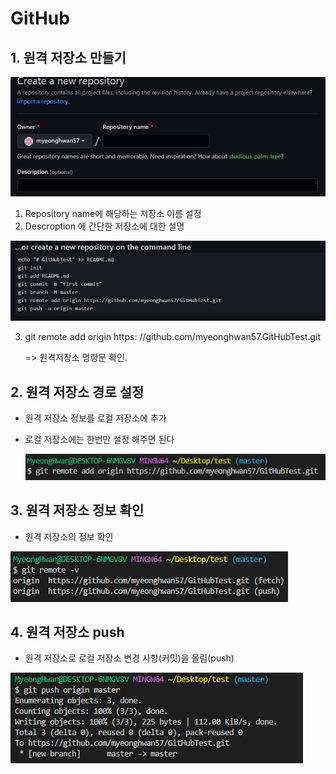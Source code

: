 # GitHub

## 1. 원격 저장소 만들기

![Step1](Github.assets/Step1.png)

1. Repository name에 해당하는 저장소 이름 설정
2. Descroption 에 간단한 저장소에 대한 설명

![step2](Github.assets/step2.png)

3. git remote add origin https: //github.com/myeonghwan57.GitHubTest.git 

   => 원격저장소 명령문 확인.

   

## 2. 원격 저장소 경로 설정

- 원격 저장소 정보를 로컬 저장소에 추가

- 로컬 저장소에는 한번만 설정 해주면 된다

  ![경로설정](Github.assets/경로설정.png)

## 3. 원격 저장소 정보 확인

- 원격 저장소의 정보 확인

![정보확인](Github.assets/정보확인.png)



## 4. 원격 저장소 push

- 원격 저장소로 로컬 저장소 변경 사항(커밋)을 올림(push)

![push](Github.assets/push.png)
